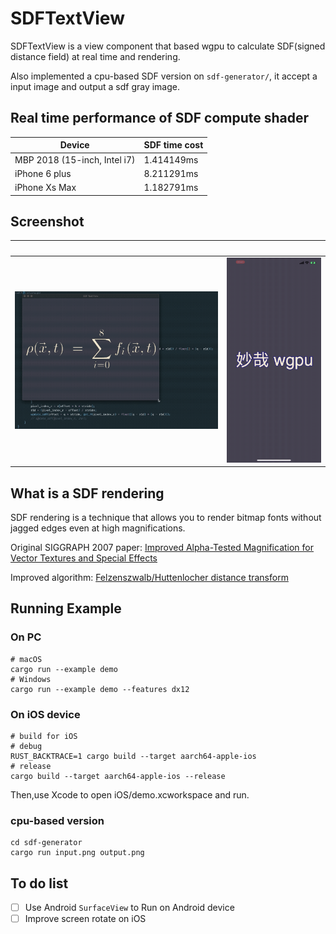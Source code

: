 # SDFTextView
SDFTextView is a view component that based wgpu to calculate SDF(signed distance field) at real time and rendering.

Also implemented a cpu-based SDF version on ```sdf-generator/```, it accept a input image and output a sdf gray image.

## Real time performance of  SDF compute shader

Device | SDF time cost
--------- | -------------
MBP 2018 (15-inch, Intel i7) |  1.414149ms
iPhone 6 plus  | 8.211291ms
iPhone Xs Max   | 1.182791ms

## Screenshot
 &nbsp; | &nbsp;
--------- | -------------
![on macOS](screenshot/macOS_gif.gif)  | ![on iPhone](screenshot/iPhone_gif.gif)

## What is a SDF rendering 
SDF rendering is a technique that allows you to render bitmap fonts without jagged edges even at high magnifications. 

Original SIGGRAPH 2007 paper: [Improved Alpha-Tested Magnification for Vector Textures and Special Effects](https://steamcdn-a.akamaihd.net/apps/valve/2007/SIGGRAPH2007_AlphaTestedMagnification.pdf)

Improved algorithm: [Felzenszwalb/Huttenlocher distance transform](http://cs.brown.edu/people/pfelzens/papers/dt-final.pdf)

## Running Example
### On PC
```
# macOS
cargo run --example demo
# Windows
cargo run --example demo --features dx12
```
### On iOS device
```
# build for iOS
# debug 
RUST_BACKTRACE=1 cargo build --target aarch64-apple-ios
# release
cargo build --target aarch64-apple-ios --release
```
Then,use Xcode to open iOS/demo.xcworkspace and run.

### cpu-based version
```
cd sdf-generator
cargo run input.png output.png

```

## To do list
- [ ] Use Android ```SurfaceView``` to Run on Android device
- [ ] Improve screen rotate on iOS
